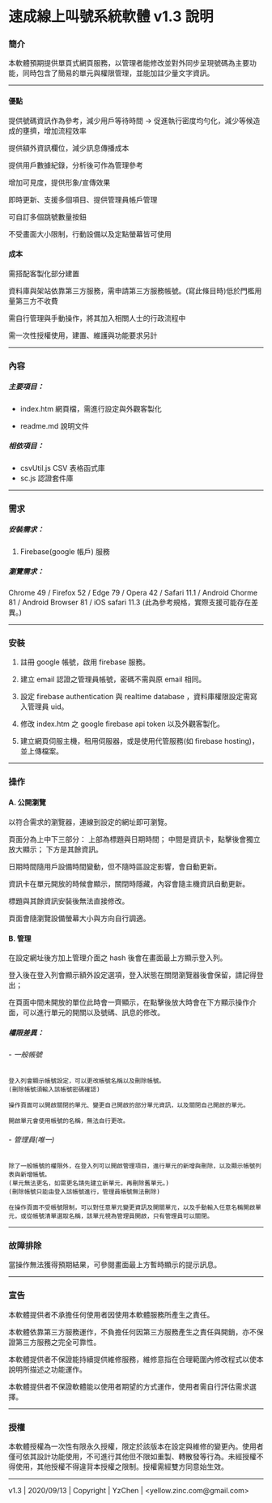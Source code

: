 # 速成線上叫號系統軟體 v1.3 說明

### 簡介

本軟體預期提供單頁式網頁服務，以管理者能修改並對外同步呈現號碼為主要功能，同時包含了簡易的單元與權限管理，並能加註少量文字資訊。

------
#### 優點

提供號碼資訊作為參考，減少用戶等待時間 -> 促進執行密度均勻化，減少等候造成的壅擠，增加流程效率

提供額外資訊欄位，減少訊息傳播成本

提供用戶數據紀錄，分析後可作為管理參考

增加可見度，提供形象/宣傳效果


即時更新、支援多個項目、提供管理員帳戶管理

可自訂多個跳號數量按鈕

不受畫面大小限制，行動設備以及定點螢幕皆可使用


#### 成本

需搭配客製化部分建置

資料庫與架站依靠第三方服務，需申請第三方服務帳號。(寫此條目時)低於門檻用量第三方不收費

需自行管理與手動操作，將其加入相關人士的行政流程中

需一次性授權使用，建置、維護與功能要求另計


------
### 內容

##### 主要項目：

* index.htm 網頁檔，需進行設定與外觀客製化

* readme.md 說明文件

##### 相依項目：

* csvUtil.js CSV 表格函式庫
* sc.js 認證套件庫

------
### 需求

##### 安裝需求：

1. Firebase(google 帳戶) 服務

##### 瀏覽需求：

Chrome 49 / Firefox 52 / Edge 79 / Opera 42 / Safari 11.1 / Android Chorme 81 / Android Browser 81 / iOS safari 11.3
(此為參考規格，實際支援可能存在差異。)

------
### 安裝

1. 註冊 google 帳號，啟用 firebase 服務。

2. 建立 email 認證之管理員帳號，密碼不需與原 email 相同。

3. 設定 firebase authentication 與 realtime database ，資料庫權限設定需寫入管理員 uid。

4. 修改 index.htm 之 google firebase api token 以及外觀客製化。

5. 建立網頁伺服主機，租用伺服器，或是使用代管服務(如 firebase hosting)，並上傳檔案。

------
### 操作

#### A. 公開瀏覽
以符合需求的瀏覽器，連線到設定的網址即可瀏覽。

頁面分為上中下三部分：
  上部為標題與日期時間；
  中間是資訊卡，點擊後會獨立放大顯示；
  下方是其餘資訊。
  
日期時間隨用戶設備時間變動，但不隨時區設定影響，會自動更新。

資訊卡在單元開放的時候會顯示，關閉時隱藏，內容會隨主機資訊自動更新。

標題與其餘資訊安裝後無法直接修改。

頁面會隨瀏覽設備螢幕大小與方向自行調適。

#### B. 管理

在設定網址後方加上管理介面之 hash 後會在畫面最上方顯示登入列。

登入後在登入列會顯示額外設定選項，登入狀態在關閉瀏覽器後會保留，請記得登出；

在頁面中間未開放的單位此時會一齊顯示，在點擊後放大時會在下方顯示操作介面，可以進行單元的開關以及號碼、訊息的修改。

##### 權限差異：

######  - 一般帳號
    登入列會顯示帳號設定，可以更改帳號名稱以及刪除帳號。
    (刪除帳號須輸入該帳號密碼確認)
    
    操作頁面可以開啟關閉的單元、變更自己開啟的部分單元資訊，以及關閉自己開啟的單元。
    
    開啟單元會使用帳號的名稱，無法自行更改。

######  - 管理員(唯一)
    除了一般帳號的權限外，在登入列可以開啟管理項目，進行單元的新增與刪除，以及顯示帳號列表與新增帳號。
    (單元無法更名，如需更名請先建立新單元，再刪除舊單元。)
    (刪除帳號只能由登入該帳號進行，管理員帳號無法刪除)
    
    在操作頁面不受帳號限制，可以對任意單元變更資訊及開關單元，以及手動輸入任意名稱開啟單元，或從帳號清單選取名稱，該單元視為管理員開啟，只有管理員可以關閉。

------
### 故障排除

當操作無法獲得預期結果，可參閱畫面最上方暫時顯示的提示訊息。

------
### 宣告

本軟體提供者不承擔任何使用者因使用本軟體服務所產生之責任。

本軟體依靠第三方服務運作，不負擔任何因第三方服務產生之責任與開銷，亦不保證第三方服務之完全可靠性。

本軟體提供者不保證能持續提供維修服務，維修意指在合理範圍內修改程式以使本說明所描述之功能運作。

本軟體提供者不保證軟體能以使用者期望的方式運作，使用者需自行評估需求選擇。

------
### 授權

本軟體授權為一次性有限永久授權，限定於該版本在設定與維修的變更內。使用者僅可依其設計功能使用，不可進行其他但不限如重製、轉散發等行為。未經授權不得使用，其他授權不得違背本授權之限制。授權需經雙方同意始生效。

------
v1.3 | 2020/09/13 | Copyright | YzChen | <yellow.zinc.com&commat;gmail.com>